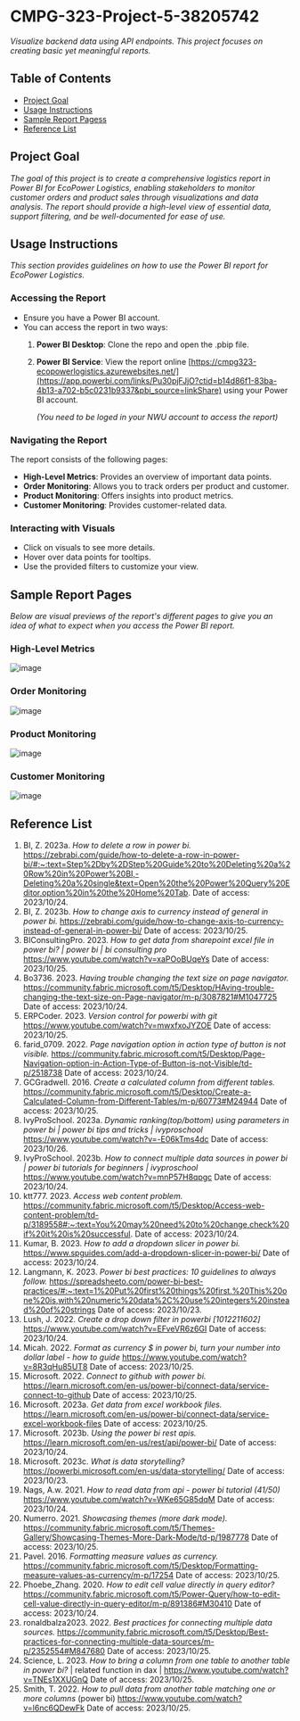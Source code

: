 # CMPG-323-Project-5-38205742
_Visualize backend data using API endpoints. This project focuses on creating basic yet meaningful reports._

## Table of Contents
- [Project Goal](#project-goal)
- [Usage Instructions](#usage-instructions)
- [Sample Report Pagess](#sample-report-pages)
- [Reference List](#reference-list)

## Project Goal

_The goal of this project is to create a comprehensive logistics report in Power BI for EcoPower Logistics, enabling stakeholders to monitor customer orders and product sales through visualizations and data analysis. The report should provide a high-level view of essential data, support filtering, and be well-documented for ease of use._

## Usage Instructions
_This section provides guidelines on how to use the Power BI report for EcoPower Logistics._

### Accessing the Report
- Ensure you have a Power BI account.
- You can access the report in two ways:
  1. **Power BI Desktop**: Clone the repo and open the .pbip file.
  2. **Power BI Service**: View the report online [https://cmpg323-ecopowerlogistics.azurewebsites.net/](https://app.powerbi.com/links/Pu30pjFJjO?ctid=b14d86f1-83ba-4b13-a702-b5c0231b9337&pbi_source=linkShare) using your Power BI account.

     _(You need to be loged in your NWU account to access the report)_

### Navigating the Report
The report consists of the following pages:
- **High-Level Metrics**: Provides an overview of important data points.
- **Order Monitoring**: Allows you to track orders per product and customer.
- **Product Monitoring**: Offers insights into product metrics.
- **Customer Monitoring**: Provides customer-related data.

### Interacting with Visuals
- Click on visuals to see more details.
- Hover over data points for tooltips.
- Use the provided filters to customize your view.
   

## Sample Report Pages
_Below are visual previews of the report's different pages to give you an idea of what to expect when you access the Power BI report._

### **High-Level Metrics**
![image](https://github.com/Albert-Willemse/CMPG-323-Project-5-38205742/assets/112475881/a3b63654-0e32-45ab-9846-ef2400db58b1)

### **Order Monitoring**
![image](https://github.com/Albert-Willemse/CMPG-323-Project-5-38205742/assets/112475881/3f469e2b-cc9c-467d-9557-84616af5c41c)

### **Product Monitoring**
![image](https://github.com/Albert-Willemse/CMPG-323-Project-5-38205742/assets/112475881/f805b52d-ebed-4d30-b27d-f97c20975ee1)

### **Customer Monitoring**
![image](https://github.com/Albert-Willemse/CMPG-323-Project-5-38205742/assets/112475881/f223b98a-c46e-4291-beb8-a62e3414526e)



## Reference List

1. BI, Z. 2023a. _How to delete a row in power bi._ https://zebrabi.com/guide/how-to-delete-a-row-in-power-bi/#:~:text=Step%2Dby%2DStep%20Guide%20to%20Deleting%20a%20Row%20in%20Power%20BI,-Deleting%20a%20single&text=Open%20the%20Power%20Query%20Editor,option%20in%20the%20Home%20Tab. Date of access: 2023/10/24.
2. BI, Z. 2023b. _How to change axis to currency instead of general in power bi._ https://zebrabi.com/guide/how-to-change-axis-to-currency-instead-of-general-in-power-bi/ Date of access: 2023/10/25.
3. BIConsultingPro. 2023. _How to get data from sharepoint excel file in power bi? | power bi | bi consulting pro_ https://www.youtube.com/watch?v=xaPOoBUqeYs Date of access: 2023/10/25.
4. Bo3736. 2023. _Having trouble changing the text size on page navigator._ https://community.fabric.microsoft.com/t5/Desktop/HAving-trouble-changing-the-text-size-on-Page-navigator/m-p/3087821#M1047725 Date of access: 2023/10/24.
5. ERPCoder. 2023. _Version control for powerbi with git_ https://www.youtube.com/watch?v=mwxfxoJYZOE Date of access: 2023/10/25.
6. farid_0709. 2022. _Page navigation option in action type of button is not visible._ https://community.fabric.microsoft.com/t5/Desktop/Page-Navigation-option-in-Action-Type-of-Button-is-not-Visible/td-p/2518738 Date of access: 2023/10/24.
7. GCGradwell. 2016. _Create a calculated column from different tables._ https://community.fabric.microsoft.com/t5/Desktop/Create-a-Calculated-Column-from-Different-Tables/m-p/60773#M24944 Date of access: 2023/10/25.
8. IvyProSchool. 2023a. _Dynamic ranking(top/bottom) using parameters in power bi | power bi tips and tricks | ivyproschool_ https://www.youtube.com/watch?v=-E06kTms4dc Date of access: 2023/10/26.
9. IvyProSchool. 2023b. _How to connect multiple data sources in power bi | power bi tutorials for beginners | ivyproschool_ https://www.youtube.com/watch?v=mnP57H8qpgc Date of access: 2023/10/24.
10. ktt777. 2023. _Access web content problem._ https://community.fabric.microsoft.com/t5/Desktop/Access-web-content-problem/td-p/3189558#:~:text=You%20may%20need%20to%20change,check%20if%20it%20is%20successful. Date of access: 2023/10/24.
11. Kumar, B. 2023. _How to add a dropdown slicer in power bi._ https://www.spguides.com/add-a-dropdown-slicer-in-power-bi/ Date of access: 2023/10/24.
12. Langmann, K. 2023. _Power bi best practices: 10 guidelines to always follow._ https://spreadsheeto.com/power-bi-best-practices/#:~:text=1%20Put%20first%20things%20first.%20This%20one%20is,with%20numeric%20data%2C%20use%20integers%20instead%20of%20strings Date of access: 2023/10/23.
13. Lush, J. 2022. _Create a drop down filter in powerbi [1012211602]_ https://www.youtube.com/watch?v=EFveVR6z6GI Date of access: 2023/10/24.
14. Micah. 2022. _Format as currency $ in power bi, turn your number into dollar label - how to guide_ https://www.youtube.com/watch?v=8R3qHu85UT8 Date of access: 2023/10/25.
15. Microsoft. 2022. _Connect to github with power bi._ https://learn.microsoft.com/en-us/power-bi/connect-data/service-connect-to-github Date of access: 2023/10/25.
16. Microsoft. 2023a. _Get data from excel workbook files._ https://learn.microsoft.com/en-us/power-bi/connect-data/service-excel-workbook-files Date of access: 2023/10/25.
17. Microsoft. 2023b. _Using the power bi rest apis._ https://learn.microsoft.com/en-us/rest/api/power-bi/ Date of access: 2023/10/24.
18. Microsoft. 2023c. _What is data storytelling?_ https://powerbi.microsoft.com/en-us/data-storytelling/ Date of access: 2023/10/23.
19. Nags, A.w. 2021. _How to read data from api - power bi tutorial (41/50)_ https://www.youtube.com/watch?v=WKe65G85dqM Date of access: 2023/10/24.
20. Numerro. 2021. _Showcasing themes (more dark mode)._ https://community.fabric.microsoft.com/t5/Themes-Gallery/Showcasing-Themes-More-Dark-Mode/td-p/1987778 Date of access: 2023/10/25.
21. Pavel. 2016. _Formatting measure values as currency._ https://community.fabric.microsoft.com/t5/Desktop/Formatting-measure-values-as-currency/m-p/17254 Date of access: 2023/10/25.
22. Phoebe_Zhang. 2020. _How to edit cell value directly in query editor?_ https://community.fabric.microsoft.com/t5/Power-Query/how-to-edit-cell-value-directly-in-query-editor/m-p/891386#M30410 Date of access: 2023/10/24.
23. ronaldbalza2023. 2022. _Best practices for connecting multiple data sources._ https://community.fabric.microsoft.com/t5/Desktop/Best-practices-for-connecting-multiple-data-sources/m-p/2352554#M847680 Date of access: 2023/10/25.
24. Science, L. 2023. _How to bring a column from one table to another table in power bi?_ | related function in dax | https://www.youtube.com/watch?v=TNEs1XXUGnQ Date of access: 2023/10/25.
25. Smith, T. 2022. _How to pull data from another table matching one or more columns_ (power bi) https://www.youtube.com/watch?v=l6nc6QDewFk Date of access: 2023/10/25.




